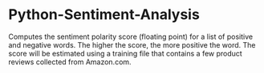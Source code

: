 # Python-Sentiment-Analysis
Computes the sentiment polarity score (floating point) for a list of positive and negative words. The higher the score, the more positive the word. The score will be estimated using a training file that contains a few product reviews collected from Amazon.com. 
